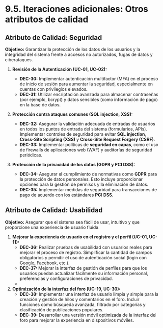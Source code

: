 # 9.5. Iteraciones adicionales: Otros atributos de calidad

## Atributo de Calidad: Seguridad

**Objetivo:** Garantizar la protección de los datos de los usuarios y la integridad del sistema frente a accesos no autorizados, fugas de datos y ciberataques.

1. **Revisión de la Autenticación (UC-01, UC-02):**
   - **DEC-30:** Implementar autenticación multifactor (MFA) en el proceso de inicio de sesión para aumentar la seguridad, especialmente en cuentas con privilegios elevados.
   - **DEC-31:** Utilizar encriptación avanzada para almacenar contraseñas (por ejemplo, bcrypt) y datos sensibles (como información de pago) en la base de datos.
   
2. **Protección contra ataques comunes (SQL injection, XSS):**
   - **DEC-32:** Asegurar la validación adecuada de entradas de usuarios en todos los puntos de entrada del sistema (formularios, APIs). Implementar controles de seguridad para evitar **SQL injection**, **Cross-Site Scripting (XSS)** y **Cross-Site Request Forgery (CSRF)**.
   - **DEC-33:** Implementar políticas de **seguridad en capas**, como el uso de firewalls de aplicaciones web (WAF) y auditorías de seguridad periódicas.
3. **Protección de la privacidad de los datos (GDPR y PCI DSS):**
   - **DEC-34:** Asegurar el cumplimiento de normativas como **GDPR** para la protección de datos personales. Esto incluye proporcionar opciones para la gestión de permisos y la eliminación de datos.
   - **DEC-35:** Implementar medidas de seguridad para transacciones de pago de acuerdo con los estándares **PCI DSS**.
     
## Atributo de Calidad: Usabilidad

**Objetivo:** Asegurar que el sistema sea fácil de usar, intuitivo y que proporcione una experiencia de usuario fluida.

1. **Mejorar la experiencia de usuario en el registro y el perfil (UC-01, UC-11):**
   - **DEC-36:** Realizar pruebas de usabilidad con usuarios reales para mejorar el proceso de registro. Simplificar la cantidad de campos obligatorios y permitir el uso de autenticación social (login con Google, Facebook, etc.).
   - **DEC-37:** Mejorar la interfaz de gestión de perfiles para que los usuarios puedan actualizar fácilmente su información personal, preferencias y configuraciones de privacidad.
   - 
2. **Optimización de la interfaz del foro (UC-19, UC-30):**
   - **DEC-38:** Implementar una interfaz de usuario limpia y simple para la creación y gestión de hilos y comentarios en el foro. Incluir funciones como búsqueda avanzada, filtrado por categorías y clasificación de publicaciones populares.
   - **DEC-39:** Desarrollar una versión móvil optimizada de la interfaz del foro para mejorar la experiencia en dispositivos móviles.
